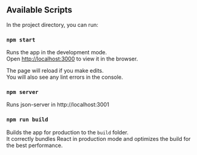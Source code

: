 ## Available Scripts

In the project directory, you can run:

### `npm start`

Runs the app in the development mode.\
Open [http://localhost:3000](http://localhost:3000) to view it in the browser.

The page will reload if you make edits.\
You will also see any lint errors in the console.

### `npm server`

Runs json-server in http://localhost:3001

### `npm run build`

Builds the app for production to the `build` folder.\
It correctly bundles React in production mode and optimizes the build for the best performance.
